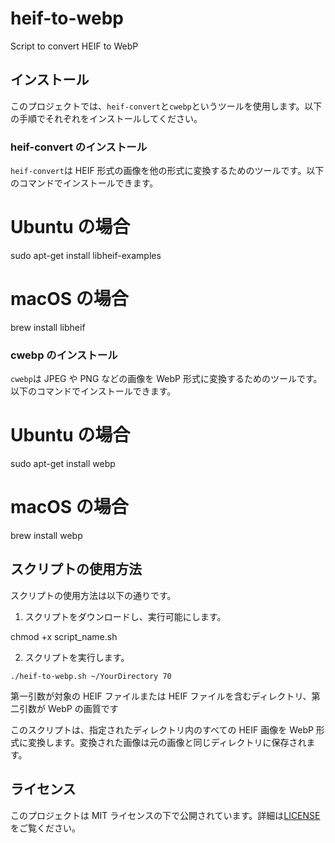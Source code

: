 # heif-to-webp

Script to convert HEIF to WebP

## インストール

このプロジェクトでは、`heif-convert`と`cwebp`というツールを使用します。以下の手順でそれぞれをインストールしてください。

### heif-convert のインストール

`heif-convert`は HEIF 形式の画像を他の形式に変換するためのツールです。以下のコマンドでインストールできます。

# Ubuntu の場合

sudo apt-get install libheif-examples

# macOS の場合

brew install libheif

### cwebp のインストール

`cwebp`は JPEG や PNG などの画像を WebP 形式に変換するためのツールです。以下のコマンドでインストールできます。

# Ubuntu の場合

sudo apt-get install webp

# macOS の場合

brew install webp

## スクリプトの使用方法

スクリプトの使用方法は以下の通りです。

1. スクリプトをダウンロードし、実行可能にします。

chmod +x script_name.sh

2. スクリプトを実行します。

`./heif-to-webp.sh ~/YourDirectory 70`

第一引数が対象の HEIF ファイルまたは HEIF ファイルを含むディレクトリ、第二引数が WebP の画質です

このスクリプトは、指定されたディレクトリ内のすべての HEIF 画像を WebP 形式に変換します。変換された画像は元の画像と同じディレクトリに保存されます。

## ライセンス

このプロジェクトは MIT ライセンスの下で公開されています。詳細は[LICENSE](./LICENSE)をご覧ください。

